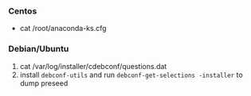 ### Centos
- cat /root/anaconda-ks.cfg
### Debian/Ubuntu
1. cat /var/log/installer/cdebconf/questions.dat
2. install `debconf-utils` and run `debconf-get-selections -installer` to dump preseed
